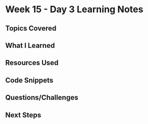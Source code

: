 # Week 15 - Day 3 Learning Notes

## Topics Covered

## What I Learned

## Resources Used

## Code Snippets

## Questions/Challenges

## Next Steps
